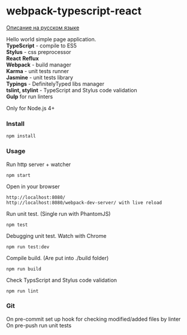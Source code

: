 # webpack-typescript-react
[Описание на русском языке](readme_ru.md)     

Hello world simple page application.  
**TypeScript** - compile to ES5  
**Stylus** - css preprocessor  
**React** **Reflux**  
**Webpack** - build manager  
**Karma** - unit tests runner  
**Jasmine** - unit tests library  
**Typings** - DefinitelyTyped libs manager  
**tslint, stylint** - TypeScript and Stylus code validation  
**Gulp** for run linters

Only for Node.js 4+
### Install
```
npm install
```

### Usage
Run http server + watcher
```
npm start
```

Open in your browser
```
http://localhost:8080/  
http://localhost:8080/webpack-dev-server/ with live reload
```

Run unit test. (Single run with PhantomJS)
```
npm test
```

Debugging unit test. Watch with Chrome
```
npm run test:dev
```

Compile build. (Are put into ./build folder)
```
npm run build
```

Check TypsScript and Stylus code validation
```
npm run lint
```

### Git
On pre-commit set up hook for checking modified/added files by linter  
On pre-push run unit tests
